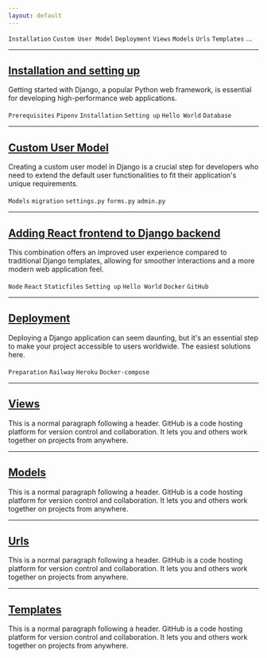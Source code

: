 ```yaml
---
layout: default
---
```


`Installation` `Custom User Model` `Deployment` `Views` `Models` `Urls` `Templates` ...

---
## [Installation and setting up](./pages/dj_installation.md)

Getting started with Django, a popular Python web framework, is essential for developing high-performance web applications.\
\
`Prerequisites` `Pipenv` `Installation` `Setting up` `Hello World` `Database`

---
## [Custom User Model](./pages/dj_customuser.md)

Creating a custom user model in Django is a crucial step for developers who need to extend the default user functionalities to fit their application's unique requirements.\
\
`Models` `migration` `settings.py` `forms.py` `admin.py`

---
## [Adding React frontend to Django backend](./pages/dj_react_frontend.md)

 This combination offers an improved user experience compared to traditional Django templates, allowing for smoother interactions and a more modern web application feel.\
\
`Node` `React` `Staticfiles` `Setting up` `Hello World` `Docker` `GitHub`

---
## [Deployment](./pages/dj_deployment.md)

Deploying a Django application can seem daunting, but it's an essential step to make your project accessible to users worldwide. The easiest solutions here.\
\
`Preparation` `Railway` `Heroku` `Docker-compose`

---
## [Views]()

This is a normal paragraph following a header. GitHub is a code hosting platform for version control and collaboration. It lets you and others work together on projects from anywhere.

---
## [Models]()

This is a normal paragraph following a header. GitHub is a code hosting platform for version control and collaboration. It lets you and others work together on projects from anywhere.

---
## [Urls]()

This is a normal paragraph following a header. GitHub is a code hosting platform for version control and collaboration. It lets you and others work together on projects from anywhere.

---
## [Templates]()

This is a normal paragraph following a header. GitHub is a code hosting platform for version control and collaboration. It lets you and others work together on projects from anywhere.

 
 
